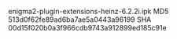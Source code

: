 enigma2-plugin-extensions-heinz-6.2.2i.ipk
MD5 513d0f62fe89ad6ba7ae5a0443a96199
SHA 00d15f020b0a3f966cdb9743a912899ed185c91e

